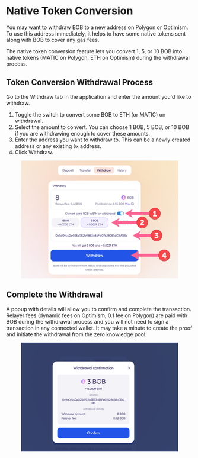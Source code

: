 # Native Token Conversion

You may want to withdraw BOB to a new address on Polygon or Optimism. To use this address immediately, it helps to have some native tokens sent along with BOB to cover any gas fees.

The native token conversion feature lets you convert 1, 5, or 10 BOB into native tokens (MATIC on Polygon, ETH on Optimism) during the withdrawal process.

## Token Conversion Withdrawal Process

Go to the Withdraw tab in the application and enter the amount you'd like to withdraw.

1. Toggle the switch to convert some BOB to ETH (or MATIC) on withdrawal.
2. Select the amount to convert. You can choose 1 BOB, 5 BOB, or 10 BOB if you are withdrawing enough to cover these amounts.
3. Enter the address you want to withdraw to. This can be a newly created address or any existing `0x` address.
4. Click Withdraw.

<figure><img src="../../.gitbook/assets/withdrawal-2.png" alt=""><figcaption></figcaption></figure>

## Complete the Withdrawal

A popup with details will allow you to confirm and complete the transaction. Relayer fees (dynamic fees on Optimism, 0.1 fee on Polygon) are paid with BOB during the withdrawal process and you will not need to sign a transaction in any connected wallet. It may take a minute to create the proof and initiate the withdrawal from the zero knowledge pool.

<figure><img src="../../.gitbook/assets/withdraw-3.png" alt=""><figcaption></figcaption></figure>




